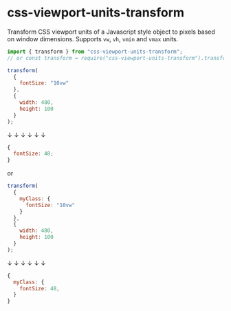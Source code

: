 # css-viewport-units-transform

Transform CSS viewport units of a Javascript style object to pixels based on window dimensions. Supports `vw`, `vh`, `vmin` and `vmax` units.

```js
import { transform } from "css-viewport-units-transform";
// or const transform = require("css-viewport-units-transform").transform;

transform(
  {
    fontSize: "10vw"
  },
  {
    width: 480,
    height: 100
  }
);
```

↓ ↓ ↓ ↓ ↓ ↓

```js
{
  fontSize: 48;
}
```

or

```js
transform(
  {
    myClass: {
      fontSize: "10vw"
    }
  },
  {
    width: 480,
    height: 100
  }
);
```

↓ ↓ ↓ ↓ ↓ ↓

```js
{
  myClass: {
    fontSize: 48,
  }
}
```
